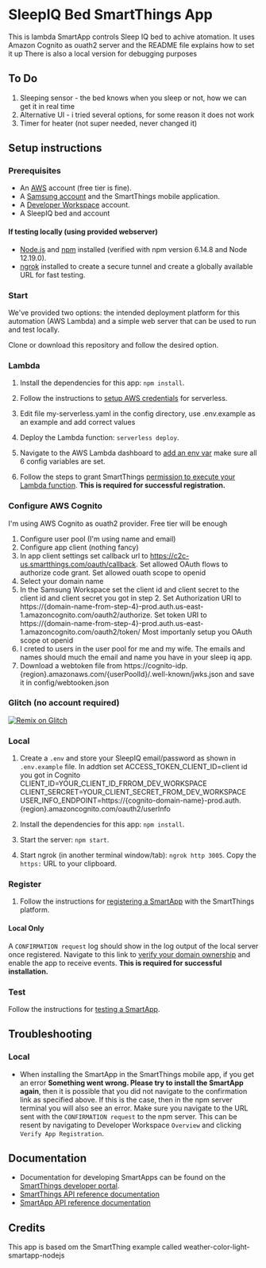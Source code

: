 # SleepIQ Bed SmartThings App

This is lambda SmartApp controls Sleep IQ bed to achive atomation.
It uses Amazon Cognito as ouath2 server and the README file explains how to set it up
There is also a local version for debugging purposes

## To Do
1. Sleeping sensor - the bed knows when you sleep or not, how we can get it in real time
2. Alternative UI - i tried several options, for some reason it does not work
3. Timer for heater (not super needed, never changed it)

## Setup instructions

### Prerequisites

- An [AWS](https://www.serverless.com/framework/docs/providers/aws/guide/credentials/) account (free tier is fine).
- A [Samsung account](https://account.samsung.com/membership/index.do) and the SmartThings mobile application.
- A [Developer Workspace](https://smartthings.developer.samsung.com/workspace/) account.
- A SleepIQ bed and account

#### If testing locally (using provided webserver)
- [Node.js](https://nodejs.org) and [npm](https://npmjs.com) installed (verified with npm version 6.14.8 and Node 12.19.0).
- [ngrok](https://ngrok.com/) installed to create a secure tunnel and create a globally available URL for fast testing.

### Start

We've provided two options: the intended deployment platform for this automation (AWS Lambda) and a simple web server that can be used to run and test locally. 

Clone or download this repository and follow the desired option.

### Lambda

1. Install the dependencies for this app: `npm install`.

2. Follow the instructions to [setup AWS credentials](https://www.serverless.com/framework/docs/providers/aws/guide/credentials/) for serverless.

3. Edit file my-serverless.yaml in the config directory, use .env.example as an example and add correct values

4. Deploy the Lambda function: `serverless deploy`.

5. Navigate to the AWS Lambda dashboard to [add an env var](https://docs.aws.amazon.com/lambda/latest/dg/configuration-envvars.html) make sure all 6 config variables are set.

6. Follow the steps to grant SmartThings [permission to execute your Lambda function](https://smartthings.developer.samsung.com/docs/smartapps/aws-lambda.html). **This is required for successful registration.**


### Configure AWS Cognito
I'm using AWS Cognito as ouath2 provider. Free tier will be enough
1. Configure user pool (I'm using name and email)
2. Configure app client (nothing fancy)
3. In app client settings set callback url to https://c2c-us.smartthings.com/oauth/callback. Set allowed OAuth flows to authorize code grant. Set allowed ouath scope to openid
4. Select your domain name
5. In the Samsung Workspace set the client id and client secret to the client id and client secret you got in step 2. Set Authorization URI to 
https://{domain-name-from-step-4}-prod.auth.us-east-1.amazoncognito.com/oauth2/authorize. Set token URI to https://{domain-name-from-step-4}-prod.auth.us-east-1.amazoncognito.com/oauth2/token/ Most importanly setup you OAuth scope ot openid
6. I creted to users in the user pool for me and my wife. The emails and names should much the email and name you have in your sleep iq app.
7. Download a webtoken file from https://cognito-idp.{region}.amazonaws.com/{userPoolId}/.well-known/jwks.json and save it in config/webtooken.json


### Glitch (no account required)

[![Remix on Glitch](https://cdn.glitch.com/2703baf2-b643-4da7-ab91-7ee2a2d00b5b%2Fremix-button.svg)](https://glitch.com/edit/#!/import/github/gilderman/sleep-iq-bed)

### Local

1. Create a `.env` and store your SleepIQ email/password as shown in `.env.example` file. In addtion set 
ACCESS_TOKEN_CLIENT_ID=client id you got in Cognito
CLIENT_ID=YOUR_CLIENT_ID_FRROM_DEV_WORKSPACE
CLIENT_SERCRET=YOUR_CLIENT_SECRET_FROM_DEV_WORKSPACE
USER_INFO_ENDPOINT=https://{cognito-domain-name}-prod.auth.{region}.amazoncognito.com/oauth2/userInfo

2. Install the dependencies for this app: `npm install`.

3. Start the server: `npm start`.

4. Start ngrok (in another terminal window/tab): `ngrok http 3005`. Copy the `https:` URL to your clipboard.

### Register

1. Follow the instructions for [registering a SmartApp](https://smartthings.developer.samsung.com/docs/smartapps/app-registration.html) with the SmartThings platform.
	
#### Local Only

A `CONFIRMATION request` log should show in the log output of the local server once registered. Navigate to this link to [verify your domain ownership](https://smartthings.developer.samsung.com/docs/smartapps/webhook-apps.html#Verify-your-domain-ownership) and enable the app to receive events. **This is required for successful installation.**

### Test

Follow the instructions for [testing a SmartApp](https://smartthings.developer.samsung.com/docs/testing/how-to-test.html).

## Troubleshooting

### Local

- When installing the SmartApp in the SmartThings mobile app, if you get an error **Something went wrong. Please try to install the SmartApp again**, then it is possible that you did not navigate to the confirmation link as specified above. If this is the case, then in the npm server terminal you will also see an error. Make sure you navigate to the URL sent with the `CONFIRMATION request` to the npm server. This can be resent by navigating to Developer Workspace `Overview` and clicking `Verify App Registration`.

## Documentation

- Documentation for developing SmartApps can be found on the [SmartThings developer portal](https://smartthings.developer.samsung.com/develop/guides/smartapps/basics.html).
- [SmartThings API reference documentation](https://smartthings.developer.samsung.com/develop/api-ref/st-api.html)
- [SmartApp API reference documentation](https://smartthings.developer.samsung.com/docs/api-ref/smartapps-v1.html)

## Credits

This app is based om the SmartThing example called  weather-color-light-smartapp-nodejs

